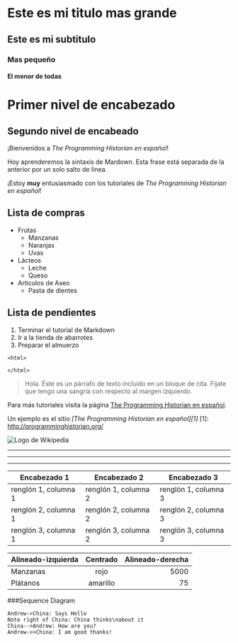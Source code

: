 # Este es mi titulo mas grande
## Este es mi subtitulo
### Mas pequeño
#### El menor de todas

Primer nivel de encabezado
===========================

Segundo nivel de encabeado
--------------------------


¡Bienvenidos a *The Programming Historian en español*!

Hoy aprenderemos la sintaxis de Mardown.
Esta frase está separada de la anterior por un solo salto de línea.

¡Estoy **muy** entusiasmado con los tutoriales de _The Programming Historian en español_!

Lista de compras
---------------
* Frutas
  * Manzanas
  * Naranjas
  * Uvas
* Lácteos
  * Leche
  * Queso
* Articulos de Aseo
    * Pasta de dientes

Lista de pendientes
------------------
1. Terminar el tutorial de Markdown
2. Ir a la tienda de abarrotes
3. Preparar el almuerzo


```
<html>

</html>
```

> Hola. Éste es un párrafo de texto incluido en un bloque de cita. Fíjate que tengo una sangría con respecto al margen izquierdo.

Para más tutoriales visita la página [The Programming Historian en español](https://x-codec.net).

Un ejemplo es el sitio *[The Programming Historian en español][1]*
[1]: http://programminghistorian.org/



![Logo de Wikipedia](https://upload.wikimedia.org/wikipedia/en/8/80/Wikipedia-logo-v2.svg "Wikipedia logo")

___
* * *
- - - - - -


| Encabezado 1 | Encabezado 2 | Encabezado 3 |
| --------- | --------- | --------- |
| renglón 1, columna 1 | renglón 1, columna 2 | renglón 1, columna 3|
| renglón 2, columna 1 | renglón 2, columna 2 | renglón 2, columna 3|
| renglón 3, columna 1 | renglón 3, columna 2 | renglón 3, columna 3|


| Alineado-izquierda | Centrado | Alineado-derecha |
| :-------- | :-------: | --------: |
| Manzanas | rojo | 5000 |
| Plátanos | amarillo | 75 |

###Sequence Diagram
                    
```seq
Andrew->China: Says Hello 
Note right of China: China thinks\nabout it 
China-->Andrew: How are you? 
Andrew->>China: I am good thanks!
```

